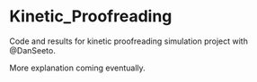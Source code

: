 # Kinetic_Proofreading

Code and results for kinetic proofreading simulation project with @DanSeeto.

More explanation coming eventually.
